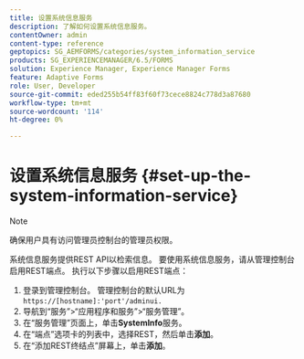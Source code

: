 ```yaml
---
title: 设置系统信息服务
description: 了解如何设置系统信息服务。
contentOwner: admin
content-type: reference
geptopics: SG_AEMFORMS/categories/system_information_service
products: SG_EXPERIENCEMANAGER/6.5/FORMS
solution: Experience Manager, Experience Manager Forms
feature: Adaptive Forms
role: User, Developer
source-git-commit: eded255b54ff83f60f73cece8824c778d3a87680
workflow-type: tm+mt
source-wordcount: '114'
ht-degree: 0%

---
```


# 设置系统信息服务 {#set-up-the-system-information-service}

>[!NOTE]
> 
> 确保用户具有访问管理员控制台的管理员权限。

系统信息服务提供REST API以检索信息。 要使用系统信息服务，请从管理控制台启用REST端点。 执行以下步骤以启用REST端点：

1. 登录到管理控制台。 管理控制台的默认URL为`https://[hostname]:'port'/adminui.`
1. 导航到“服务”>“应用程序和服务”>“服务管理”。
1. 在“服务管理”页面上，单击&#x200B;**SystemInfo**&#x200B;服务。
1. 在“端点”选项卡的列表中，选择REST，然后单击&#x200B;**添加**。
1. 在“添加REST终结点”屏幕上，单击&#x200B;**添加**。
